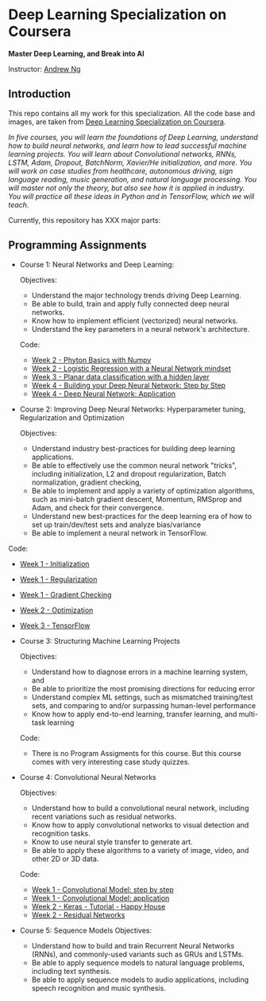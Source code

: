 # Deep Learning Specialization on Coursera

**Master Deep Learning, and Break into AI**

Instructor: [Andrew Ng](http://www.andrewng.org/)

## Introduction

This repo contains all my work for this specialization. All the code base and images, are taken from [Deep Learning Specialization on Coursera](https://www.coursera.org/specializations/deep-learning).

*In five courses, you will learn the foundations of Deep Learning, understand how to build neural networks, and learn how to lead successful machine learning projects. You will learn about Convolutional networks, RNNs, LSTM, Adam, Dropout, BatchNorm, Xavier/He initialization, and more. You will work on case studies from healthcare, autonomous driving, sign language reading, music generation, and natural language processing. You will master not only the theory, but also see how it is applied in industry. You will practice all these ideas in Python and in TensorFlow, which we will teach.*

Currently, this repository has XXX major parts:

## Programming Assignments

- Course 1: Neural Networks and Deep Learning:

  Objectives:
  + Understand the major technology trends driving Deep Learning.
  + Be able to build, train and apply fully connected deep neural networks. 
  + Know how to implement efficient (vectorized) neural networks. 
  + Understand the key parameters in a neural network's architecture. 

  Code:
  - [Week 2 - Phyton Basics with Numpy](https://github.com/gemaatienza/Deep-Learning-Coursera/blob/master/1.%20Neural%20Networks%20and%20Deep%20Learning/Python%20Basics%20With%20Numpy%20v3.ipynb)
  - [Week 2 - Logistic Regression with a Neural Network mindset](https://github.com/gemaatienza/Deep-Learning-Coursera/blob/master/1.%20Neural%20Networks%20and%20Deep%20Learning/Logistic%20Regression%20with%20a%20Neural%20Network%20mindset%20v3.ipynb)
  - [Week 3 - Planar data classification with a hidden layer](https://github.com/gemaatienza/Deep-Learning-Coursera/blob/master/1.%20Neural%20Networks%20and%20Deep%20Learning/Planar%20data%20classification%20with%20one%20hidden%20layer%20v4.ipynb)
  - [Week 4 - Building your Deep Neural Network: Step by Step](https://github.com/gemaatienza/Deep-Learning-Coursera/blob/master/1.%20Neural%20Networks%20and%20Deep%20Learning/Building%20your%20Deep%20Neural%20Network%20-%20Step%20by%20Step%20v5.ipynb)
  - [Week 4 - Deep Neural Network: Application](https://github.com/gemaatienza/Deep-Learning-Coursera/blob/master/1.%20Neural%20Networks%20and%20Deep%20Learning/Deep%20Neural%20Network%20-%20Application%20v3.ipynb)

- Course 2: Improving Deep Neural Networks: Hyperparameter tuning, Regularization and Optimization

  Objectives:  
  + Understand industry best-practices for building deep learning applications. 
  + Be able to effectively use the common neural network "tricks", including initialization, L2 and dropout regularization, Batch normalization, gradient checking, 
  + Be able to implement and apply a variety of optimization algorithms, such as mini-batch gradient descent, Momentum, RMSprop and Adam, and check for their convergence. 
  + Understand new best-practices for the deep learning era of how to set up train/dev/test sets and analyze bias/variance
  + Be able to implement a neural network in TensorFlow. 

Code:
  - [Week 1 - Initialization](https://github.com/gemaatienza/Deep-Learning-Coursera/blob/master/2.%20Improving%20Deep%20Neural%20Networks-%20Hyperparameter%20tuning-%20Regularization%20and%20Optimization/Initialization.ipynb)
  - [Week 1 - Regularization](https://github.com/gemaatienza/Deep-Learning-Coursera/blob/master/2.%20Improving%20Deep%20Neural%20Networks-%20Hyperparameter%20tuning-%20Regularization%20and%20Optimization/Regularization.ipynb)
  - [Week 1 - Gradient Checking](https://github.com/gemaatienza/Deep-Learning-Coursera/blob/master/2.%20Improving%20Deep%20Neural%20Networks-%20Hyperparameter%20tuning-%20Regularization%20and%20Optimization/Gradient%20Checking%20v1.ipynb)
  - [Week 2 - Optimization](https://github.com/gemaatienza/Deep-Learning-Coursera/blob/master/2.%20Improving%20Deep%20Neural%20Networks-%20Hyperparameter%20tuning-%20Regularization%20and%20Optimization/Optimization%20methods.ipynb)
  - [Week 3 - TensorFlow](https://github.com/gemaatienza/Deep-Learning-Coursera/blob/master/2.%20Improving%20Deep%20Neural%20Networks-%20Hyperparameter%20tuning-%20Regularization%20and%20Optimization/Tensorflow%20Tutorial.ipynb)

- Course 3: Structuring Machine Learning Projects

  Objectives:  
  + Understand how to diagnose errors in a machine learning system, and 
  + Be able to prioritize the most promising directions for reducing error
  + Understand complex ML settings, such as mismatched training/test sets, and comparing to and/or surpassing human-level performance
  + Know how to apply end-to-end learning, transfer learning, and multi-task learning

   Code:
    - There is no Program Assigments for this course. But this course comes with very interesting case study quizzes.
  
- Course 4: Convolutional Neural Networks

  Objectives:  
  + Understand how to build a convolutional neural network, including recent variations such as residual networks.
  + Know how to apply convolutional networks to visual detection and recognition tasks.
  + Know to use neural style transfer to generate art.
  + Be able to apply these algorithms to a variety of image, video, and other 2D or 3D data.

  Code:
  - [Week 1 - Convolutional Model: step by step]()
  - [Week 1 - Convolutional Model: application](https://github.com/gemaatienza/Deep-Learning-Coursera/blob/master/4.%20Convolutional%20Neural%20Networks/Convolution%20model%20-%20Application%20-%20v1.ipynb)
  - [Week 2 - Keras - Tutorial - Happy House]()
  - [Week 2 - Residual Networks]()
  
- Course 5: Sequence Models
  Objectives:
  + Understand how to build and train Recurrent Neural Networks (RNNs), and commonly-used variants such as GRUs and LSTMs.
  + Be able to apply sequence models to natural language problems, including text synthesis. 
  + Be able to apply sequence models to audio applications, including speech recognition and music synthesis.
